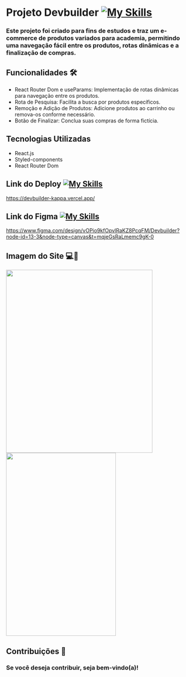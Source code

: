# Projeto Devbuilder [![My Skills](https://skillicons.dev/icons?i=react,styledcomponents)](https://skillicons.dev)
### Este projeto foi criado para fins de estudos e traz um e-commerce de produtos variados para academia, permitindo uma navegação fácil entre os produtos, rotas dinâmicas e a finalização de compras.

## Funcionalidades 🛠️
- React Router Dom e useParams: Implementação de rotas dinâmicas para navegação entre os produtos.
- Rota de Pesquisa: Facilita a busca por produtos específicos.
- Remoção e Adição de Produtos: Adicione produtos ao carrinho ou remova-os conforme necessário.
- Botão de Finalizar: Conclua suas compras de forma fictícia.

## Tecnologias Utilizadas
- React.js
- Styled-components
- React Router Dom

## Link do Deploy [![My Skills](https://skillicons.dev/icons?i=vite,vercel)](https://skillicons.dev)
https://devbuilder-kappa.vercel.app/

## Link do Figma [![My Skills](https://skillicons.dev/icons?i=figma)](https://skillicons.dev)
https://www.figma.com/design/vOPio9kfOpvlRaKZ8PcqFM/Devbuilder?node-id=13-3&node-type=canvas&t=mqjeGsRaLmemc9gK-0

## Imagem do Site 💻📱

<img src="https://github.com/user-attachments/assets/5c5c80ef-93b6-4d4a-868e-bfa24e1b99a8" width="400px" height="500px" />
<img src="https://github.com/user-attachments/assets/23fea5ce-af33-49a2-983c-0b344b9dc267" width="300px" height="500px" />


##  Contribuições 🤝
### Se você deseja contribuir, seja bem-vindo(a)!
